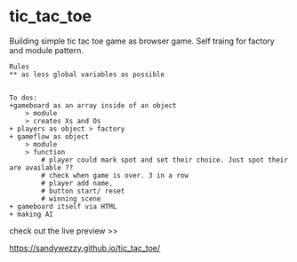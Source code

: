 # tic_tac_toe

Building simple tic tac toe game as browser game. Self traing for factory and module pattern.




    Rules
    ** as less global variables as possible


    To dos:
    +gameboard as an array inside of an object 
        > module
        > creates Xs and Os 
    + players as object > factory
    + gameflow as object 
        > module
        > function 
            # player could mark spot and set their choice. Just spot their are available ??
            # check when game is over. 3 in a row 
            # player add name,
            # button start/ reset
            # winning scene
    + gameboard itself via HTML
    + making AI


check out the live preview  >> 

https://sandywezzy.github.io/tic_tac_toe/